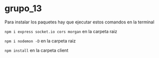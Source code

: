 # grupo_13

Para instalar los paquetes hay que ejecutar estos comandos en la terminal

`npm i express socket.io cors morgan` en la carpeta raiz

`npm i nodemon -D` en la carpeta raiz

`npm install` en la carpeta client
